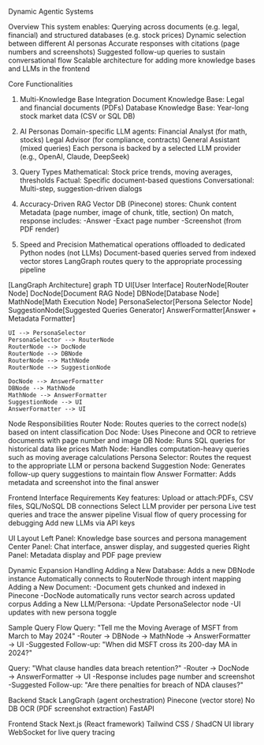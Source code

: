 
Dynamic Agentic Systems 

Overview
This system enables:
Querying across documents (e.g. legal, financial) and structured databases (e.g. stock prices)
Dynamic selection between different AI personas
Accurate responses with citations (page numbers and screenshots)
Suggested follow-up queries to sustain conversational flow
Scalable architecture for adding more knowledge bases and LLMs in the frontend

Core Functionalities
1. Multi-Knowledge Base Integration
Document Knowledge Base: Legal and financial documents (PDFs)
Database Knowledge Base: Year-long stock market data (CSV or SQL DB)

2. AI Personas
Domain-specific LLM agents:
Financial Analyst (for math, stocks)
Legal Advisor (for compliance, contracts)
General Assistant (mixed queries)
Each persona is backed by a selected LLM provider (e.g., OpenAI, Claude, DeepSeek)

3. Query Types
Mathematical: Stock price trends, moving averages, thresholds
Factual: Specific document-based questions
Conversational: Multi-step, suggestion-driven dialogs

4. Accuracy-Driven RAG
Vector DB (Pinecone) stores:
Chunk content
Metadata (page number, image of chunk, title, section)
On match, response includes:
-Answer
-Exact page number
-Screenshot (from PDF render)

5. Speed and Precision
Mathematical operations offloaded to dedicated Python nodes (not LLMs)
Document-based queries served from indexed vector stores
LangGraph routes query to the appropriate processing pipeline

[LangGraph Architecture]
graph TD
	UI[User Interface]
	RouterNode[Router Node]
	DocNode[Document RAG Node]
	DBNode[Database Node]
	MathNode[Math Execution Node]
	PersonaSelector[Persona Selector Node]
	SuggestionNode[Suggested Queries Generator]
	AnswerFormatter[Answer + Metadata Formatter]

	UI --> PersonaSelector
	PersonaSelector --> RouterNode
	RouterNode --> DocNode
	RouterNode --> DBNode
	RouterNode --> MathNode
	RouterNode --> SuggestionNode

	DocNode --> AnswerFormatter
	DBNode --> MathNode
	MathNode --> AnswerFormatter
	SuggestionNode --> UI
	AnswerFormatter --> UI

Node Responsibilities
Router Node: Routes queries to the correct node(s) based on intent classification
Doc Node: Uses Pinecone and OCR to retrieve documents with page number and image
DB Node: Runs SQL queries for historical data like prices
Math Node: Handles computation-heavy queries such as moving average calculations
Persona Selector: Routes the request to the appropriate LLM or persona backend
Suggestion Node: Generates follow-up query suggestions to maintain flow
Answer Formatter: Adds metadata and screenshot into the final answer

Frontend Interface Requirements
Key features:
Upload or attach:PDFs, CSV files, SQL/NoSQL DB connections
Select LLM provider per persona
Live test queries and trace the answer pipeline
Visual flow of query processing for debugging
Add new LLMs via API keys

UI Layout
Left Panel: Knowledge base sources and persona management
Center Panel: Chat interface, answer display, and suggested queries
Right Panel: Metadata display and PDF page preview

Dynamic Expansion Handling
Adding a New Database:
Adds a new DBNode instance
Automatically connects to RouterNode through intent mapping
Adding a New Document:
-Document gets chunked and indexed in Pinecone
-DocNode automatically runs vector search across updated corpus
Adding a New LLM/Persona:
-Update PersonaSelector node
-UI updates with new persona toggle

Sample Query Flow
Query: "Tell me the Moving Average of MSFT from March to May 2024"
-Router → DBNode → MathNode → AnswerFormatter → UI
-Suggested Follow-up: "When did MSFT cross its 200-day MA in 2024?"

Query: "What clause handles data breach retention?"
-Router → DocNode → AnswerFormatter → UI
-Response includes page number and screenshot
-Suggested Follow-up: "Are there penalties for breach of NDA clauses?"

Backend Stack
LangGraph (agent orchestration)
Pinecone (vector store)
No DB
OCR (PDF screenshot extraction)
FastAPI 

Frontend Stack
Next.js (React framework)
Tailwind CSS / ShadCN UI library
WebSocket for live query tracing
